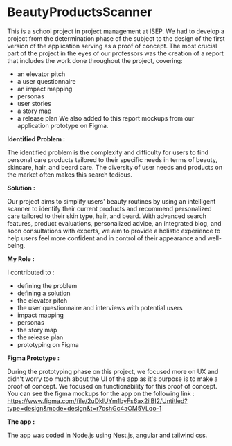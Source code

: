# BeautyProductsScanner

This is a school project in project management at ISEP. We had to develop a project from the determination phase of the subject to the design of the first version of the application serving as a proof of concept. The most crucial part of the project in the eyes of our professors was the creation of a report that includes the work done throughout the project, covering:
- an elevator pitch
- a user questionnaire
- an impact mapping
- personas
- user stories
- a story map
- a release plan
We also added to this report mockups from our application prototype on Figma.

**Identified Problem :**

The identified problem is the complexity and difficulty for users to find personal care products tailored to their specific needs in terms of beauty, skincare, hair, and beard care. The diversity of user needs and products on the market often makes this search tedious.

**Solution :**

Our project aims to simplify users' beauty routines by using an intelligent scanner to identify their current products and recommend personalized care tailored to their skin type, hair, and beard. With advanced search features, product evaluations, personalized advice, an integrated blog, and soon consultations with experts, we aim to provide a holistic experience to help users feel more confident and in control of their appearance and well-being.

**My Role :**

I contributed to :
- defining the problem
- defining a solution
- the elevator pitch
- the user questionnaire and interviews with potential users
- impact mapping
- personas
- the story map
- the release plan
- prototyping on Figma

**Figma Prototype :**

During the prototyping phase on this project, we focused more on UX and didn't worry too much about the UI of the app as it's purpose is to make a proof of concept. 
We focused on functionability for this proof of concept.  
You can see the figma mockups for the app on the following link :
https://www.figma.com/file/2uDklUYm1byFs6ax2ilBI2/Untitled?type=design&mode=design&t=r7oshGc4aOM5VLqo-1

**The app :**

The app was coded in Node.js using Nest.js, angular and tailwind css.

